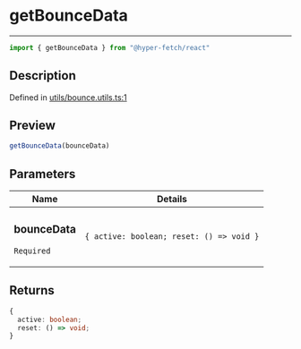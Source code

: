 

# getBounceData

<div class="api-docs__separator" data-reactroot="">

---

</div><div class="api-docs__import" data-reactroot="">

```ts
import { getBounceData } from "@hyper-fetch/react"
```

</div><div class="api-docs__section">

## Description

</div><div class="api-docs__description"><span class="api-docs__do-not-parse">



</span></div><p class="api-docs__definition">

Defined in [utils/bounce.utils.ts:1](https://github.com/BetterTyped/hyper-fetch/blob/2ce105c7/packages/react/src/utils/bounce.utils.ts#L1)

</p><div class="api-docs__section">

## Preview

</div><div class="api-docs__preview fn">

```ts
getBounceData(bounceData)
```

</div><div class="api-docs__section">

## Parameters

</div><div class="api-docs__parameters"><table><thead><tr><th>Name</th><th>Details</th></tr></thead><tbody><tr param-data="bounceData"><td class="api-docs__param-name required">

### bounceData 

`Required`

</td><td class="api-docs__param-type">

`{ active: boolean; reset: () => void }`

</td></tr></tbody></table></div><div class="api-docs__section">

## Returns

</div><div class="api-docs__returns">

```ts
{
  active: boolean;
  reset: () => void;
}
```

</div>